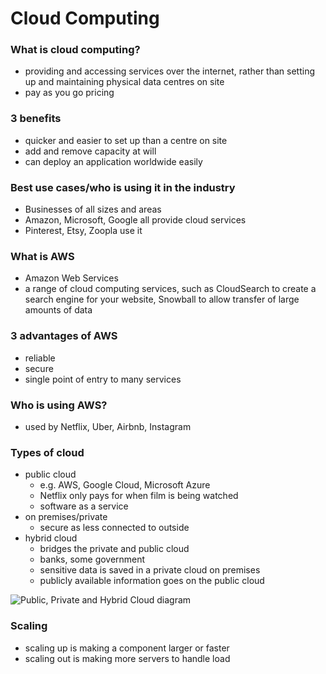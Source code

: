 # Cloud Computing

### What is cloud computing?
- providing and accessing services over the internet, rather than setting up and maintaining physical data centres on site
- pay as you go pricing

### 3 benefits
- quicker and easier to set up than a centre on site
- add and remove capacity at will
- can deploy an application worldwide easily

### Best use cases/who is using it in the industry
- Businesses of all sizes and areas
- Amazon, Microsoft, Google all provide cloud services
- Pinterest, Etsy, Zoopla use it

### What is AWS
- Amazon Web Services
- a range of cloud computing services, such as CloudSearch to create a search engine for your website, Snowball to allow transfer of large amounts of data

### 3 advantages of AWS
- reliable
- secure
- single point of entry to many services

### Who is using AWS?
- used by Netflix, Uber, Airbnb, Instagram

### Types of cloud
- public cloud
    - e.g. AWS, Google Cloud, Microsoft Azure
    - Netflix only pays for when film is being watched
    - software as a service
- on premises/private
    - secure as less connected to outside
- hybrid cloud
    - bridges the private and public cloud
    - banks, some government
    - sensitive data is saved in a private cloud on premises
    - publicly available information goes on the public cloud
    
![Public, Private and Hybrid Cloud diagram](https://www.cisecurity.org/wp-content/uploads/2019/06/hybrid-cloud-environment.png)
    
### Scaling
- scaling up is making a component larger or faster
- scaling out is making more servers to handle load